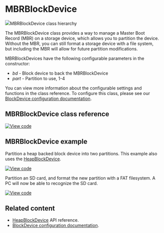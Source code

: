 # MBRBlockDevice

<span class="images">![](http://os.mbed.com/docs/development/mbed-os-api-doxy/classmbed_1_1_m_b_r_block_device.png)<span>MBRBlockDevice class hierarchy</span></span>

The MBRBlockDevice class provides a way to manage a Master Boot Record (MBR) on a storage device, which allows you to partition the device. Without the MBR, you can still format a storage device with a file system, but including the MBR will allow for future partition modifications.

MBRBlockDevices have the following configurable parameters in the constructor:

  - _bd_ - Block device to back the MBRBlockDevice
  - _part_ - Partition to use, 1-4

You can view more information about the configurable settings and functions in the class reference. To configure this class, please see our [BlockDevice configuration documentation](../apis/data-options-and-config.html).

## MBRBlockDevice class reference

[![View code](https://www.mbed.com/embed/?type=library)](http://os.mbed.com/docs/development/mbed-os-api-doxy/classmbed_1_1_m_b_r_block_device.html)

## MBRBlockDevice example

Partition a heap backed block device into two partitions. This example also uses the [HeapBlockDevice](heapblockdevice.html).

[![View code](https://www.mbed.com/embed/?url=https://github.com/ARMmbed/mbed-os-snippet-MBRBlockDevice_ex_1)](https://github.com/ARMmbed/mbed-os-snippet-MBRBlockDevice_ex_1/blob/v6.0/main.cpp)

Partition an SD card, and format the new partition with a FAT filesystem. A PC will now be able to recognize the SD card.

[![View code](https://www.mbed.com/embed/?url=https://github.com/ARMmbed/mbed-os-snippet-MBRBlockDevice_ex_2)](https://github.com/ARMmbed/mbed-os-snippet-MBRBlockDevice_ex_2/blob/v6.0/main.cpp)

## Related content

- [HeapBlockDevice](heapblockdevice.html) API reference.
- [BlockDevice configuration documentation](../apis/data-options-and-config.html).
